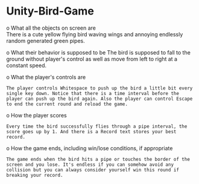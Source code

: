 # Unity-Bird-Game
o What all the objects on screen are  
There is a cute yellow flying bird waving wings and annoying endlessly random generated green pipes. 

o What their behavior is supposed to be 
The bird is supposed to fall to the ground without player's control as well as move from left to right at a constant speed.

o What the player's controls are 
	
	The player controls Whitespace to push up the bird a little bit every single key down. Notice that there is a time interval before the player can push up the bird again. Also the player can control Escape to end the current round and reload the game.

o How the player scores 
	
	Every time the bird successfully flies through a pipe interval, the score goes up by 1. And there is a Record text stores your best record.

o How the game ends, including win/lose conditions, if appropriate 
	
	The game ends when the bird hits a pipe or touches the border of the screen and you lose. It's endless if you can somehow avoid any collision but you can always consider yourself win this round if breaking your record.


